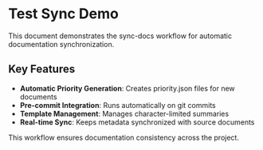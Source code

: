 # Test Sync Demo

This document demonstrates the sync-docs workflow for automatic documentation synchronization.

## Key Features

- **Automatic Priority Generation**: Creates priority.json files for new documents
- **Pre-commit Integration**: Runs automatically on git commits
- **Template Management**: Manages character-limited summaries
- **Real-time Sync**: Keeps metadata synchronized with source documents

This workflow ensures documentation consistency across the project.